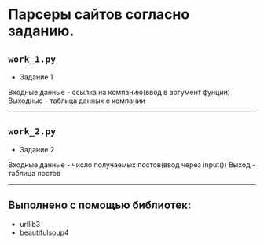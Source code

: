 Парсеры сайтов согласно заданию.
===

`work_1.py`
---
+ Задание 1 

Входные данные - ссылка на компанию(ввод в аргумент фунции)
Выходные - таблица данных о компании
***

`work_2.py`
---
+ Задание 2

Входные данные - число получаемых постов(ввод через input())
Выход - таблица постов
***

Выполнено с помощью библиотек: 
---
+ urllib3 
+ beautifulsoup4